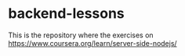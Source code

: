 # backend-lessons

This is the repository where the exercises on https://www.coursera.org/learn/server-side-nodejs/
